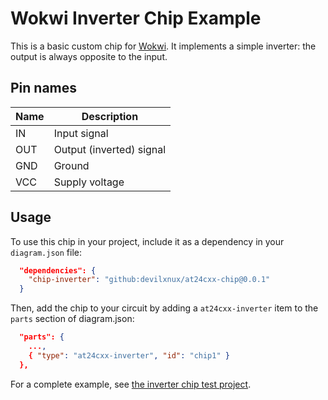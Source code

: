 # Wokwi Inverter Chip Example

This is a basic custom chip for [Wokwi](https://wokwi.com/). It implements a simple inverter: the output is always opposite to the input.

## Pin names

| Name | Description              |
| ---- | ------------------------ |
| IN   | Input signal             |
| OUT  | Output (inverted) signal |
| GND  | Ground                   |
| VCC  | Supply voltage           |

## Usage

To use this chip in your project, include it as a dependency in your `diagram.json` file:

```json
  "dependencies": {
    "chip-inverter": "github:devilxnux/at24cxx-chip@0.0.1"
  }
```

Then, add the chip to your circuit by adding a `at24cxx-inverter` item to the `parts` section of diagram.json:

```json
  "parts": {
    ...,
    { "type": "at24cxx-inverter", "id": "chip1" }
  },
```

For a complete example, see [the inverter chip test project](https://wokwi.com/projects/350946636543820370).
